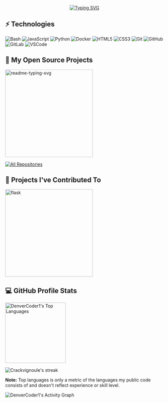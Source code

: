 <!-- <p align="center">
  <a href="https://github.com/Crackvignoule">
    Killian PAVY
</p> -->

<p align="center">
  <!-- Typing SVG by DenverCoder1 - https://github.com/DenverCoder1/readme-typing-svg -->
    <!-- Fueling+progress+through+sheer+will+%26+a+keyboard -->
    <a href="https://git.io/typing-svg"><img src="https://readme-typing-svg.herokuapp.com?font=Fira+Code&size=19&duration=2500&color=AC39FE&repeat=false&random=false&width=435&lines=Turning+ideas+into+efficient+solutions" alt="Typing SVG" /></a>
</p>

<!-- Social icons section -->
<!-- <p align="center">
  <a href="https://www.linkedin.com/in/killian-pavy-611975239/"><img height="30" src="https://github.com/WaylonWalker/WaylonWalker/blob/main/icon/linkedin.png?raw=true"></a>
</p> -->

## ⚡ Technologies
<!-- <a href="https://github.com/search?q=user%3ADenverCoder1+language%3Ajavascript"><img alt="JavaScript" src="https://img.shields.io/badge/JavaScript-F7DF1E.svg?logo=javascript&logoColor=black"></a> -->

![Bash](https://img.shields.io/badge/-Bash-000000?style=for-the-badge&logo=gnu-bash&logoColor=white)
![JavaScript](https://img.shields.io/badge/-JavaScript-F7DF1E?style=for-the-badge&logo=javascript&logoColor=black)
![Python](https://img.shields.io/badge/-Python-yellow?style=for-the-badge&logo=Python)
![Docker](https://img.shields.io/badge/-Docker-white?style=for-the-badge&logo=docker)
![HTML5](https://img.shields.io/badge/-HTML5-E34F26?style=for-the-badge&logo=html5&logoColor=white)
![CSS3](https://img.shields.io/badge/-CSS3-1572B6?style=for-the-badge&logo=css3)
![Git](https://img.shields.io/badge/-Git-black?style=for-the-badge&logo=git)
![GitHub](https://img.shields.io/badge/-GitHub-181717?style=for-the-badge&logo=github)
![GitLab](https://img.shields.io/badge/-GitLab-FCA121?style=for-the-badge&logo=gitlab)
![VSCode](https://img.shields.io/badge/Vscode-007ACC?style=for-the-badge&logo=visualstudiocode&logoColor=white)


<!-- Social badges section -->
<!-- Badges with custom icons - https://github.com/DenverCoder1/custom-icon-badges -->
<!-- View counter - https://github.com/DenverCoder1/Simple-View-Counter -->
<!-- <p align="center">
  <a href="https://github.com/Crackvignoule?tab=repositories&sort=stargazers">
    <img alt="total stars" title="Total stars on GitHub" src="https://custom-icon-badges.demolab.com/github/stars/Crackvignoule?color=55960c&style=for-the-badge&labelColor=488207&logo=star"/></a>
  <a href="https://github.com/Crackvignoule?tab=followers">
    <img alt="followers" title="Follow me on Github" src="https://custom-icon-badges.demolab.com/github/followers/Crackvignoule?color=236ad3&labelColor=1155ba&style=for-the-badge&logo=person-add&label=Follow&logoColor=white"/></a>
</p> -->

<!-- <details open>  -->
  ## 📘 My Open Source Projects

  <!-- Repo info cards - https://github.com/anuraghazra/github-readme-stats -->
  <!-- Small repo cards (fork) - https://github.com/DenverCoder1/github-readme-stats -->
  <p align="left">
    <a href="https://github.com/Crackvignoule/Ant_Colony"><img width="278" src="https://github-readme-stats.vercel.app/api/pin/?username=Crackvignoule&repo=Ant_Colony&theme=react&bg_color=1F222E&title_color=F85D7F&hide_border=true&icon_color=F8D866&show_icons=false" alt="readme-typing-svg"></a>
  </p>

<a href="https://github.com/DenverCoder1?tab=repositories&sort=stargazers"><img alt="All Repositories" title="All Repositories" src="https://custom-icon-badges.demolab.com/badge/-Click%20Here%20For%20All%20My%20Repos-1F222E?style=for-the-badge&logoColor=white&logo=repo"/></a>

</details>

  ## 📕 Projects I've Contributed To

  <!-- Small repo cards https://github.com/DenverCoder1/github-readme-stats (fork of anuraghazra/github-readme-stats) -->
  <p align="left">
    <a href="https://github.com/CEA-MetroCarac/pyvsnr"><img width="278" src="https://github-readme-stats.vercel.app/api/pin/?username=CEA-MetroCarac&repo=pyvsnr&theme=react&bg_color=1F222E&title_color=F85D7F&hide_border=true&icon_color=F8D866&show_icons=false&show_description=false" alt="flask"></a>
  </p>

  <!-- <p align="left">
    <a href="https://github.com/DenverCoderOne/My-Contributions/blob/main/README.md"><img alt="All Forks" title="All Forks" src="https://custom-icon-badges.demolab.com/badge/-Click%20Here%20For%20All%20My%20Forks-1F222E?style=for-the-badge&logoColor=white&logo=fork"/></a>
  </p> -->
</details>
  <!-- <h3>🔥 Streak Stats</h3> -->
  <!-- GitHub Readme Streak Stats - https://github.com/DenverCoder1/github-readme-streak-stats -->

  ## 💻 GitHub Profile Stats
  <!-- <a href="https://github.com/anuraghazra/github-readme-stats"><img alt="DenverCoder1's Github Stats" src="https://github-readme-stats.vercel.app/api/?username=Crackvignoule&show_icons=true&include_all_commits=true&count_private=true&theme=react&hide_border=true&bg_color=1F222E&title_color=F85D7F&icon_color=F8D866" height="192px"/></a> -->
  <!-- TODO METTRE LES STATS EN LARGEUR -->
  <img alt="DenverCoder1's Top Languages" src="https://github-readme-stats.vercel.app/api/top-langs/?username=Crackvignoule&langs_count=8&layout=compact&theme=react&hide_border=true&bg_color=1F222E&title_color=F85D7F&icon_color=F8D866&hide=Jupyter%20Notebook,Roff" height="192px"/>

  <p>
    <img alt="Crackvignoule's streak" src="https://streak-stats.demolab.com/?user=Crackvignoule&theme=monokai-metallian&hide_border=true"/>
  </p>

<b>Note:</b> Top languages is only a metric of the languages my public code consists of and doesn't reflect experience or skill level.

  <img alt="DenverCoder1's Activity Graph" src="https://github-readme-activity-graph.vercel.app/graph/?username=Crackvignoule&bg_color=1F222E&color=F8D866&line=F85D7F&point=FFFFFF&hide_border=true" />

</details>
